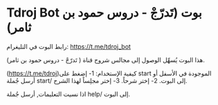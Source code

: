 # Tdroj Bot بوت (تَدرّجْ - دروس حمود بن ثامر)

رابط البوت في التليغرام: https://t.me/tdroj_bot

هذا البوت يُسهِّل الوصول إلى مجالس شروح قناة ( تَدرّجْ - دروس حمود بن ثامر).

 (https://t.me/tdroj)كيفية الإستخدام:
1- إضغط على start الموجودة في الأسفل أو أرسل جُملة start/ إلى البوت. 
2- إختر شرحاً.
3- إختر مجلِساً لهذا الشرح.

اذا نسيت التعليمات, أرسل جُملة help/ إلى البوت.

